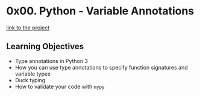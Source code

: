 # 0x00. Python - Variable Annotations
[link to the project](https://intranet.hbtn.io/projects/574)

## Learning Objectives
<ul>
<li>Type annotations in Python 3</li>
<li>How you can use type annotations to specify function signatures and variable types</li>
<li>Duck typing</li>
<li>How to validate your code with <code>mypy</code></li>
</ul>
